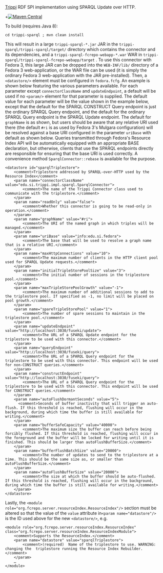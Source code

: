 [Trippi](http://trippi.sourceforge.net) RDF SPI implementation using SPARQL Update over HTTP.


+[![Maven Central](https://maven-badges.herokuapp.com/maven-central/edu.si.trippi/trippi-sparql/badge.svg)](https://maven-badges.herokuapp.com/maven-central/edu.si.trippi/trippi-sparql/)

To build (requires Java 8):

    cd trippi-sparql ; mvn clean install

This will result in a large `trippi-sparql-*.jar` JAR in the `trippi-sparql/trippi-sparql/target/` directory which contains the connector and its dependencies, and a `trippi-sparql-fcrepo-webapp-*.war` WAR in `trippi-sparql/trippi-sparql-fcrepo-webapp/target` . To use this connector with Fedora 3, this large JAR can be dropped into the `WEB-INF/lib/` directory of a Fedora 3 web-application, or the WAR file can be used (it is simply the ordinary Fedora 3 web-application with the JAR pre-installed). Then, a `<datastore/>` element must be configured in `fedora.fcfg`. An example is shown below featuring the various parameters available. For each parameter except `connectorClassName` and `updateEndpoint`, a default will be used if no `<param/>` element for that parameter is supplied. The default value for each parameter will be the value shown in the example below, except that the default for the SPARQL CONSTRUCT Query endpoint is just the ordinary SPARQL Query endpoint, and the default for the ordinary SPARQL Query endpoint is the SPARQL Update endpoint.
The default for `graphName` is as shown, but users should be aware that any relative URI used there (the default `#ri` is as used by Fedora 3's Mulgara configuration) will be resolved against a base URI configured in the parameter `uriBase` with default as shown below. Queries transmitted through Fedora's Resource Index API will be automatically  equipped with an appropriate BASE declaration, but otherwise, clients that use the SPARQL endpoints directly are responsible for ensuring that the base URI is used correctly. A convenience method `SparqlConnector::rebase` is available for the purpose.


    <datastore id="sparqlTriplestore">
        <comment>Triplestore addressed by SPARQL-over-HTTP used by the Resource Index</comment>
        <param name="connectorClassName" value="edu.si.trippi.impl.sparql.SparqlConnector">
            <comment>The name of the Trippi Connector class used to communicate with the triplestore.</comment>
        </param>
        <param name="readOnly" value="false">
            <comment>Whether this connector is going to be read-only in operation.</comment>
        </param>
        <param name="graphName" value="#ri">
            <comment>The URI of the named graph in which triples will be managed.</comment>
        </param>
        <param name="uriBase" value="info:edu.si.fedora">
            <comment>The base that will be used to resolve a graph name that is a relative URI.</comment>
        </param>
        <param name="maxHttpConnections" value="10">
            <comment>The maximum number of clients in the HTTP client pool used for SPARQL Update requests.</comment>
        </param>
        <param name="initialTripleStorePoolSize" value="3">
            <comment>The initial number of sessions in the triplestore pool.</comment>
        </param>
        <param name="maxTripleStorePoolGrowth" value="-1">
            <comment>The maximum number of additional sessions to add to the triplestore pool. If specified as -1, no limit will be placed on pool growth.</comment>
        </param>
        <param name="spareTripleStorePool" value="1">
            <comment>The number of spare sessions to maintain in the triplestore pool.</comment>
        </param>
        <param name="updateEndpoint" value="http://localhost:3030/fuseki/update">
            <comment>The URL of a SPARQL Update endpoint for the triplestore to be used with this connector.</comment>
        </param>
        <param name="queryEndpoint" value="http://localhost:3030/fuseki/query">
            <comment>The URL of a SPARQL Query endpoint for the triplestore to be used with this connector. This endpoint will be used for non-CONSTRUCT queries.</comment>
        </param>
        <param name="constructEndpoint" value="http://localhost:3030/fuseki/query">
            <comment>The URL of a SPARQL Query endpoint for the triplestore to be used with this connector. This endpoint will be used for CONSTRUCT queries.</comment>
        </param>
        <param name="autoFlushDormantSeconds" value="5">
          <comment>Seconds of buffer inactivity that will trigger an auto-flush. If this threshold is reached, flushing will occur in the background, during which time the buffer is still available for writing.</comment>
        </param>
        <param name="bufferSafeCapacity" value="40000">
            <comment>The maximum size the buffer can reach before being forcibly flushed. If this threshold is reached, flushing will occur in the foreground and the buffer will be locked for writing until it is finished. This should be larger than autoFlushBufferSize.</comment>
        </param>
        <param name="bufferFlushBatchSize" value="20000">
            <comment>The number of updates to send to the triplestore at a time. This should be the same size as, or smaller than autoFlushBufferSize.</comment>
        </param>
        <param name="autoFlushBufferSize" value="20000">
            <comment>The size at which the buffer should be auto-flushed. If this threshold is reached, flushing will occur in the background, during which time the buffer is still available for writing.</comment>
        </param>
    </datastore>

Lastly, the `<module role="org.fcrepo.server.resourceIndex.ResourceIndex"/>` section must be altered so that the value of the `value` attribute in`<param name="datastore"/>` is the ID used above for the new `<datastore/>`, e.g.

    <module role="org.fcrepo.server.resourceIndex.ResourceIndex" class="org.fcrepo.server.resourceIndex.ResourceIndexModule">
        <comment>Supports the ResourceIndex.</comment>
        <param name="datastore" value="sparqlTriplestore">
            <comment>(required)  Name of the triplestore to use. WARNING: changing the  triplestore running the Resource Index Rebuilder.</comment>
        </param>
        …
    </module>
